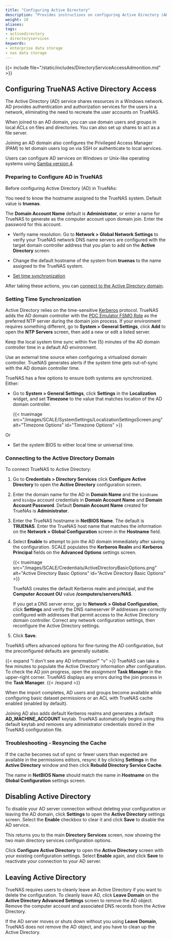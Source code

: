 ```yaml
---
title: "Configuring Active Directory"
description: "Provides instructions on configuring Active Directory (AD) in TrueNAS."
weight: 10
aliases:
tags:
- activedirectory
- directoryservices
keywords:
- enterprise data storage
- nas data storage 
---
```



{{< include file="/static/includes/DirectoryServiceAccessAdmonition.md" >}}

## Configuring TrueNAS Active Directory Access
The Active Directory (AD) service shares resources in a Windows network.
AD provides authentication and authorization services for the users in a network, eliminating the need to recreate the user accounts on TrueNAS.

When joined to an AD domain, you can use domain users and groups in local ACLs on files and directories.
You can also set up shares to act as a file server.

Joining an AD domain also configures the Privileged Access Manager (PAM) to let domain users log on via SSH or authenticate to local services.

Users can configure AD services on Windows or Unix-like operating systems using [Samba version 4](https://wiki.samba.org/index.php/Setting_up_Samba_as_an_Active_Directory_Domain_Controller#Provisioning_a_Samba_Active_Directory).

### Preparing to Configure AD in TrueNAS
Before configuring Active Directory (AD) in TrueNAs:

You need to know the hostname assigned to the TrueNAS system. Default value is **truenas**.

The **Domain Account Name** default is **Administrator**, or enter a name for TrueNAS to generate as the computer account upon domain join.
Enter the password for this account.

* Verify name resolution.
  Go to **Network > Global Network Settings** to verify your TrueNAS network DNS name servers are configured with the target domain controller address that you plan to add on the **Active Directory** screen.

* Change the default hostname of the system from **truenas** to the name assigned to the TrueNAS system.

* [Set time synchronization](#setting-time-synchronization)

After taking these actions, you can [connect to the Active Directory domain](#connecting-to-the-active-directory-domain).

### Setting Time Synchronization
Active Directory relies on the time-sensitive [Kerberos](https://tools.ietf.org/html/rfc1510) protocol.
TrueNAS adds the AD domain controller with the [PDC Emulator FSMO Role](https://support.microsoft.com/en-us/help/197132/active-directory-fsmo-roles-in-windows) as the preferred NTP server during the domain join process.
If your environment requires something different, go to **System > General Settings**, click **Add** to open the **NTP Servers** screen, then add a new or edit a listed server.

Keep the local system time sync within five (5) minutes of the AD domain controller time in a default AD environment.

Use an external time source when configuring a virtualized domain controller.
TrueNAS generates alerts if the system time gets out-of-sync with the AD domain controller time.

TrueNAS has a few options to ensure both systems are synchronized. Either:

* Go to **System > General Settings**, click **Settings** in the **Localization** widget, and set **Timezone** to the value that matches location of the AD domain controller.

  {{< trueimage src="/images/SCALE/SystemSettings/LocalizationSettingsScreen.png" alt="Timezone Options" id="Timezone Options" >}}

Or  

* Set the system BIOS to either local time or universal time.

### Connecting to the Active Directory Domain

To connect TrueNAS to Active Directory:

1. Go to **Credentials > Directory Services** click **Configure Active Directory** to open the **Active Directory** configuration screen.

2. Enter the domain name for the AD in **Domain Name** and the `bindname` and `bindpw` account credentials in **Domain Account Name** and **Domain Account Password**.
   Default **Domain Account Name** created for TrueNAs is **Administrator**.

3. Enter the TrueNAS hostname in **NetBIOS Name**. The default is **TRUENAS**.
   Enter the TrueNAS host name that matches the information on the **Network > Global Configuration** screen in the **Hostname** field.

4. Select **Enable** to attempt to join the AD domain immediately after saving the configuration.
   SCALE populates the **Kerberos Realm** and **Kerberos Principal** fields on the **Advanced Options** settings screen.

   {{< trueimage src="/images/SCALE/Credentials/ActiveDirectoryBasicOptions.png" alt="Active Directory Basic Options" id="Active Directory Basic Options" >}}

   TrueNAS creates the default Kerberos realm and principal, and the **Computer Account OU** value **/computers/servers/NAS**.

   If you get a DNS server error, go to **Network > Global Configuration**, click **Settings** and verify the DNS nameserver IP addresses are correctly configured with addresses that permit access to the Active Directory domain controller.
   Correct any network configuration settings, then reconfigure the Active Directory settings.

5. Click **Save**.

TrueNAS offers advanced options for fine-tuning the AD configuration, but the preconfigured defaults are generally suitable.

{{< expand "I don't see any AD information!" "v" >}}
TrueNAS can take a few minutes to populate the Active Directory information after configuration.
To check the AD join progress, open the <i class="material-icons" aria-hidden="true" title="Assignment">assignment</i> **Task Manager** in the upper-right corner.
TrueNAS displays any errors during the join process in the **Task Manager**.
{{< /expand >}}

When the import completes, AD users and groups become available while configuring basic dataset permissions or an ACL with TrueNAS cache enabled (enabled by default).

Joining AD also adds default Kerberos realms and generates a default **AD_MACHINE_ACCOUNT** keytab.
TrueNAS automatically begins using this default keytab and removes any administrator credentials stored in the TrueNAS configuration file.

### Troubleshooting - Resyncing the Cache
If the cache becomes out of sync or fewer users than expected are available in the permissions editors, resync it by clicking **Settings** in the **Active Directory** window and then click **Rebuild Directory Service Cache**.

The name in **NetBIOS Name** should match the name in **Hostname** on the **Global Configuration** settings screen.

## Disabling Active Directory
To disable your AD server connection without deleting your configuration or leaving the AD domain, click **Settings** to open the **Active Directory** settings screen.
Select the **Enable** checkbox to clear it and click **Save** to disable the AD service.

This returns you to the main **Directory Services** screen, now showing the two main directory services configuration options.

Click **Configure Active Directory** to open the **Active Directory** screen with your existing configuration settings.
Select **Enable** again, and click **Save** to reactivate your connection to your AD server.

## Leaving Active Directory
TrueNAS requires users to cleanly leave an Active Directory if you want to delete the configuration.
To cleanly leave AD, click **Leave Domain** on the **Active Directory Advanced Settings** screen to remove the AD object.
Remove the computer account and associated DNS records from the Active Directory.

If the AD server moves or shuts down without you using **Leave Domain**, TrueNAS does not remove the AD object, and you have to clean up the Active Directory.
